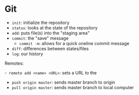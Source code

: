 # Git

- `init`: initialize the repository
- `status`: looks at the state of the repository
- `add`: puts file(s) into the "staging area"
- `commit`: the "save" message
    - `commit -m`: allows for a quick oneline commit message
- `diff`: differences between states/files
- `log`: our history

Remotes: 

-` remote add <name> <URL>`: sets a URL to the <name>
- `push origin master`: sends master branch to origin
- `pull origin master`: sends master branch to local computer